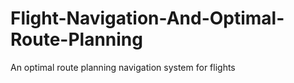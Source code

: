 # Flight-Navigation-And-Optimal-Route-Planning
An optimal route planning navigation system for flights
